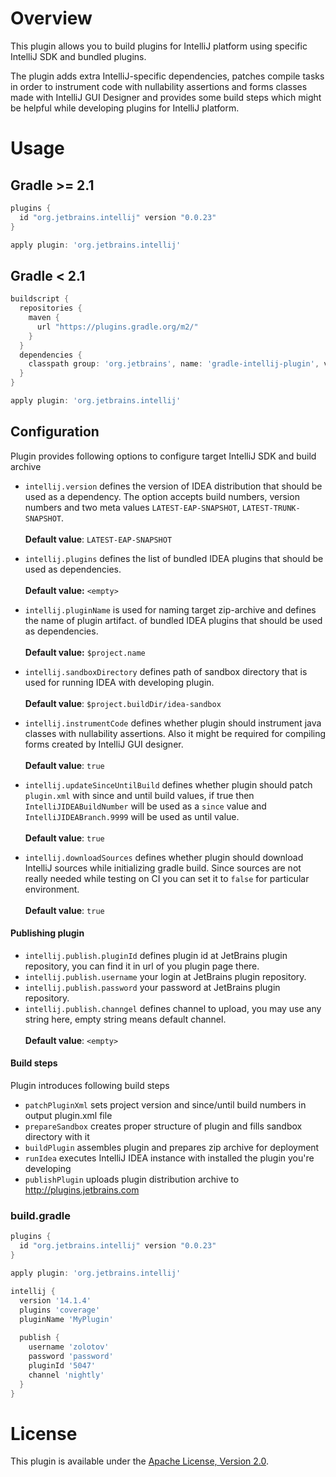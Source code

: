 # Overview
This plugin allows you to build plugins for IntelliJ platform using specific IntelliJ SDK and bundled plugins.

The plugin adds extra IntelliJ-specific dependencies, patches compile tasks in order to instrument code with 
nullability assertions and forms classes made with IntelliJ GUI Designer and provides some build steps which might be
helpful while developing plugins for IntelliJ platform.

# Usage

## Gradle >= 2.1

```groovy
plugins {
  id "org.jetbrains.intellij" version "0.0.23"
}

apply plugin: 'org.jetbrains.intellij'
```

## Gradle < 2.1

```groovy
buildscript {
  repositories {
    maven {
      url "https://plugins.gradle.org/m2/"
    }
  }
  dependencies {
    classpath group: 'org.jetbrains', name: 'gradle-intellij-plugin', version: '0.0.23'
  }
}

apply plugin: 'org.jetbrains.intellij'
```

## Configuration

Plugin provides following options to configure target IntelliJ SDK and build archive

- `intellij.version` defines the version of IDEA distribution that should be used as a dependency. 
The option accepts build numbers, version numbers and two meta values `LATEST-EAP-SNAPSHOT`, `LATEST-TRUNK-SNAPSHOT`.<br/><br/> 
**Default value**: `LATEST-EAP-SNAPSHOT`

- `intellij.plugins` defines the list of bundled IDEA plugins that should be used as dependencies.<br/><br/> 
**Default value:** `<empty>`

- `intellij.pluginName` is used for naming target zip-archive and defines the name of plugin artifact. 
of bundled IDEA plugins that should be used as dependencies.<br/><br/>
**Default value:** `$project.name`

- `intellij.sandboxDirectory` defines path of sandbox directory that is used for running IDEA with developing plugin.<br/><br/>
**Default value**: `$project.buildDir/idea-sandbox`

- `intellij.instrumentCode` defines whether plugin should instrument java classes with nullability assertions. 
Also it might be required for compiling forms created by IntelliJ GUI designer.<br/><br/>
**Default value**: `true`

- `intellij.updateSinceUntilBuild` defines whether plugin should patch `plugin.xml` with since and until build values, 
if true then `IntelliJIDEABuildNumber` will be used as a `since` value and `IntelliJIDEABranch.9999` will be used as until value.<br/><br/>
**Default value**: `true`

- `intellij.downloadSources` defines whether plugin should download IntelliJ sources while 
initializing gradle build. Since sources are not really needed while testing on CI you can set
it to `false` for particular environment.<br/><br/>
**Default value**: `true`

#### Publishing plugin

- `intellij.publish.pluginId` defines plugin id at JetBrains plugin repository, you can find it in url of you plugin page there.
- `intellij.publish.username` your login at JetBrains plugin repository.
- `intellij.publish.password` your password at JetBrains plugin repository.
- `intellij.publish.channgel` defines channel to upload, you may use any string here, empty string means default channel.
<br/><br/>
**Default value**: `<empty>`

#### Build steps

Plugin introduces following build steps

- `patchPluginXml` sets project version and since/until build numbers in output plugin.xml file
- `prepareSandbox` creates proper structure of plugin and fills sandbox directory with it
- `buildPlugin` assembles plugin and prepares zip archive for deployment
- `runIdea` executes IntelliJ IDEA instance with installed the plugin you're developing 
- `publishPlugin` uploads plugin distribution archive to http://plugins.jetbrains.com 

### build.gradle
```groovy
plugins {
  id "org.jetbrains.intellij" version "0.0.23"
}

apply plugin: 'org.jetbrains.intellij'

intellij {
  version '14.1.4'
  plugins 'coverage'
  pluginName 'MyPlugin'
  
  publish {
    username 'zolotov'
    password 'password'
    pluginId '5047'
    channel 'nightly'
  } 
}

```

# License
This plugin is available under the [Apache License, Version 2.0](http://www.apache.org/licenses/LICENSE-2.0).
